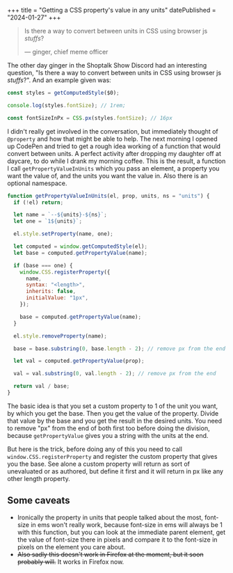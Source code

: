 +++
title = "Getting a CSS property's value in any units"
datePublished = "2024-01-27"
+++

> Is there a way to convert between units in CSS using browser js _stuffs_?
>
> — ginger, chief meme officer

The other day ginger in the Shoptalk Show Discord had an interesting question,
"Is there a way to convert between units in CSS using browser js _stuffs_?". And
an example given was:

```javascript
const styles = getComputedStyle($0);

console.log(styles.fontSize); // 1rem;

const fontSizeInPx = CSS.px(styles.fontSize); // 16px
```

I didn't really get involved in the conversation, but immediately thought of
`@property` and how that might be able to help. The next morning I opened up
CodePen and tried to get a rough idea working of a function that would convert
between units. A perfect activity after dropping my daughter off at daycare, to
do while I drank my morning coffee. This is the result, a function I call
`getPropertyValueInUnits` which you pass an element, a property you want the
value of, and the units you want the value in. Also there is an optional
namespace.

```javascript
function getPropertyValueInUnits(el, prop, units, ns = "units") {
  if (!el) return;

  let name = `--${units}-${ns}`;
  let one = `1${units}`;

  el.style.setProperty(name, one);

  let computed = window.getComputedStyle(el);
  let base = computed.getPropertyValue(name);

  if (base === one) {
    window.CSS.registerProperty({
      name,
      syntax: "<length>",
      inherits: false,
      initialValue: "1px",
    });

    base = computed.getPropertyValue(name);
  }

  el.style.removeProperty(name);

  base = base.substring(0, base.length - 2); // remove px from the end

  let val = computed.getPropertyValue(prop);

  val = val.substring(0, val.length - 2); // remove px from the end

  return val / base;
}
```

The basic idea is that you set a custom property to 1 of the unit you want, by
which you get the base. Then you get the value of the property. Divide that
value by the base and you get the result in the desired units. You need to
remove "px" from the end of both first too before doing the division, because
`getPropertyValue` gives you a string with the units at the end.

But here is the trick, before doing any of this you need to call
`window.CSS.registerProperty` and register the custom property that gives you
the base. See alone a custom property will return as sort of unevaluated or as
authored, but define it first and it will return in px like any other length
property.

## Some caveats

- Ironically the property in units that people talked about the most, font-size
  in ems won't really work, because font-size in ems will always be 1 with this
  function, but you can look at the immediate parent element, get the value of
  font-size there in pixels and compare it to the font-size in pixels on the
  element you care about.
- ~~Also sadly this doesn't work in Firefox at the moment, but it soon probably
  will.~~ It works in Firefox now.
